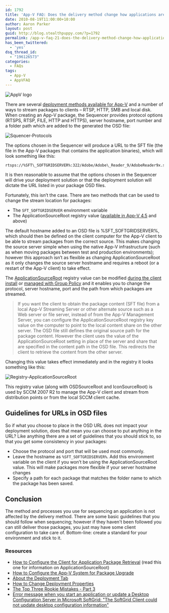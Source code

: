 ```yaml
---
id: 1792
title: 'App-V FAQ: Does the delivery method change how applications are sequenced?'
date: 2010-08-19T11:00:00+10:00
author: Aaron Parker
layout: post
guid: http://blog.stealthpuppy.com/?p=1792
permalink: /app-v-faq-21-does-the-delivery-method-change-how-applications-are-sequenced/
has_been_twittered:
  - 'yes'
dsq_thread_id:
  - "196126573"
categories:
  - FAQs
tags:
  - App-V
  - AppVFAQ
---
```

![AppV logo]({{site.baseurl}}/media/2010/06/AppVFAQLogo.png)

There are several [deployment methods available for App-V]({{site.baseurl}}/deployment/app-v-faq-20-what-are-the-deployment-methods-for-app-v) and a number of ways to stream packages to clients – RTSP, HTTP, SMB and local disk. When creating an App-V package, the Sequencer provides protocol options (RTSPS, RTSP, FILE, HTTP and HTTPS), server hostname, port number and a folder path which are added to the generated the OSD file:

![Squencer-Protocols]({{site.baseurl}}/media/2010/08/SquencerProtocols.png)

The options chosen in the Sequencer will produce a URL to the SFT file (the file in the App-V packages that contains the application binaries), which will look something like this:

```
rtsps://%SFT\_SOFTGRIDSERVER%:322/Adobe/Adobe\_Reader_9/AdobeReader9x.sft
```

It is then reasonable to assume that the options chosen in the Sequencer will drive your deployment solution or that the deployment solution will dictate the URL listed in your package OSD files.

Fortunately, this isn’t the case. There are two methods that can be used to change the stream location for packages:

  * The `SFT_SOFTGRIDSERVER` environment variable
  * The ApplicationSourceRoot registry value ([available in App-V 4.5](http://blogs.technet.com/b/appv/archive/2008/09/03/microsoft-application-virtualization-4-5-rtms.aspx) and above)

The default hostname added to an OSD file is %SFT_SOFTGRIDSERVER%, which should then be defined on the client computer for the App-V client to be able to stream packages from the correct source. This makes changing the source server simple when using the native App-V infrastructure (such as when moving packages between test and production environments); however this approach isn’t as flexible as changing ApplicationSourceRoot as it only changes the source server hostname and requires a reboot (or a restart of the App-V client) to take effect.

The [ApplicationSourceRoot](http://technet.microsoft.com/en-us/library/cc843817.aspx) registry value can be modified [during the client install]({{site.baseurl}}/deployment/app-v-faq-12-how-do-i-create-a-silent-installation-for-the-app-v-client) or [managed with Group Policy]({{site.baseurl}}/deployment/app-v-faq-14-can-i-configure-the-app-v-client-via-group-policy) and it enables you to change the protocol, server hostname, port and the path from which packages are streamed.

> If you want the client to obtain the package content (SFT file) from a local App-V Streaming Server or other alternate source such as a Web server or file server, instead of from the App-V Management Server, you can configure the ApplicationSourceRoot registry key value on the computer to point to the local content share on the other server. The OSD file still defines the original source path for the package content. However the client uses the value of the ApplicationSourceRoot setting in place of the server and share that are specified in the content path in the OSD file. This redirects the client to retrieve the content from the other server.

Changing this value takes effect immediately and in the registry it looks something like this:

![Registry-ApplicationSourceRoot]({{site.baseurl}}/media/2010/08/RegistryApplicationSourceRoot.png)

This registry value (along with OSDSourceRoot and IconSourceRoot) is used by SCCM 2007 R2 to manage the App-V client and stream from distribution points or from the local SCCM client cache.

## Guidelines for URLs in OSD files

So if what you choose to place in the OSD URL does not impact your deployment solution, does that mean you can choose to put anything in the URL? Like anything there are a set of guidelines that you should stick to, so that you get some consistency in your packages:

  * Choose the protocol and port that will be used most commonly.
  * Leave the hostname as `%SFT_SOFTGRIDSERVER%`. Add this environment variable on the client if you won’t be using the ApplicationSourceRoot value. This will make packages more flexible if your server hostname changes
  * Specify a path for each package that matches the folder name to which the package has been saved.

## Conclusion

The method and processes you use for sequencing an application is not affected by the delivery method. There are some basic guidelines that you should follow when sequencing; however if they haven't been followed you can still deliver those packages, you just may have some client configuration to take care of. Bottom-line: create a standard for your environment and stick to it.

### Resources

  * [How to Configure the Client for Application Package Retrieval](http://technet.microsoft.com/en-us/library/cc843817.aspx) (read this one for information on ApplicationSourceRoot)
  * [How to Configure the App-V System for Package Upgrade](http://technet.microsoft.com/en-us/library/cc843817.aspx)
  * [About the Deployment Tab](http://technet.microsoft.com/en-us/library/cc843635.aspx)
  * [How to Change Deployment Properties](http://technet.microsoft.com/en-us/library/cc843624.aspx)
  * [The Top Three Rookie Mistakes - Part 3](http://blogs.technet.com/b/appv/archive/2008/09/15/the-top-three-rookie-mistakes-part-3.aspx)
  * [Error message when you start an application or update a Desktop Configuration Server in Microsoft SoftGrid: "The SoftGrid Client could not update desktop configuration information"](http://technet.microsoft.com/en-us/library/cc843817.aspx)

